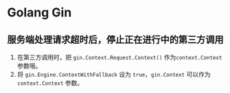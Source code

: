 # Golang Gin

## 服务端处理请求超时后，停止正在进行中的第三方调用

1. 在第三方调用时，把 `gin.Context.Request.Context()` 作为`context.Context` 参数哦。
2. 将 `gin.Engine.ContextWithFallback` 设为 `true`，`gin.Context` 可以作为 `context.Context` 参数。
